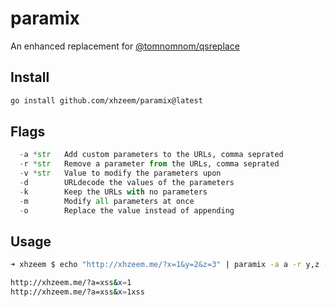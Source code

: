 # paramix
An enhanced replacement for [@tomnomnom/qsreplace](https://github.com/tomnomnom/qsreplace/)


## Install
```bash
go install github.com/xhzeem/paramix@latest
```

## Flags

```python
  -a *str   Add custom parameters to the URLs, comma seprated
  -r *str   Remove a parameter from the URLs, comma seprated
  -v *str   Value to modify the parameters upon
  -d	    URLdecode the values of the parameters
  -k	    Keep the URLs with no parameters
  -m	    Modify all parameters at once
  -o	    Replace the value instead of appending
```

## Usage
```bash
➜ xhzeem $ echo "http://xhzeem.me/?x=1&y=2&z=3" | paramix -a a -r y,z -v xss  

http://xhzeem.me/?a=xss&x=1
http://xhzeem.me/?a=xss&x=1xss
```
